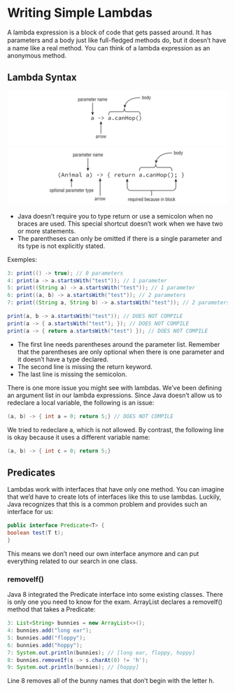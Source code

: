 # Writing Simple Lambdas

A lambda expression is a block of code that gets passed around. It has parameters and a body just like full-ﬂedged methods do, but it doesn’t have a name like a real method. You can think of a lambda expression as an anonymous method.

## Lambda Syntax

![Java components naming conventions](resources/lambda1.png )
![Java components naming conventions 2](resources/lambda2.png)

- Java doesn’t require you to type return or use a semicolon when no braces are used. This special shortcut doesn’t work when we have two or more statements.
- The parentheses can only be omitted if there is a single parameter and its type is not explicitly stated.

Exemples:

```Java
3: print(() -> true); // 0 parameters
4: print(a -> a.startsWith("test")); // 1 parameter
5: print((String a) -> a.startsWith("test")); // 1 parameter
6: print((a, b) -> a.startsWith("test")); // 2 parameters
7: print((String a, String b) -> a.startsWith("test")); // 2 parameters
```

```Java
print(a, b -> a.startsWith("test")); // DOES NOT COMPILE
print(a -> { a.startsWith("test"); }); // DOES NOT COMPILE
print(a -> { return a.startsWith("test") }); // DOES NOT COMPILE
```

- The first line needs parentheses around the parameter list. Remember that the parentheses are only  optional when there is one parameter and it doesn’t have a type declared.
- The second line is missing the return keyword.
- The last line is missing the semicolon.

There is one more issue you might see with lambdas. We’ve been defining an argument list in our lambda expressions. Since Java doesn’t allow us to redeclare a local variable, the following is an issue:

```Java
(a, b) -> { int a = 0; return 5;} // DOES NOT COMPILE
```

We tried to redeclare a, which is not allowed. By contrast, the following line is okay because it uses a different variable name:

```Java
(a, b) -> { int c = 0; return 5;}
```

## Predicates

Lambdas work with interfaces that have only one method. You can imagine that we’d have to create lots of interfaces like this to use lambdas. Luckily, Java recognizes that this is a common problem and provides such an interface for us:

```Java
public interface Predicate<T> {
boolean test(T t);
}
```

This means we don’t need our own interface anymore and can put everything
related to our search in one class.

### removeIf()

Java 8 integrated the Predicate interface into some existing classes. There is only
one you need to know for the exam. ArrayList declares a removeIf() method that takes a
Predicate:

```Java
3: List<String> bunnies = new ArrayList<>();
4: bunnies.add("long ear");
5: bunnies.add("floppy");
6: bunnies.add("hoppy");
7: System.out.println(bunnies); // [long ear, floppy, hoppy]
8: bunnies.removeIf(s -> s.charAt(0) != 'h');
9: System.out.println(bunnies); // [hoppy]
```

Line 8 removes all of the bunny names that don’t begin with the letter h. 